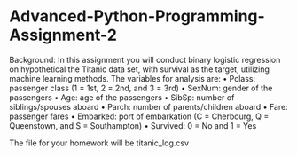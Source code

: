 # Advanced-Python-Programming-Assignment-2
Background: In this assignment you will conduct binary logistic regression on hypothetical the Titanic data set, with survival as the target, utilizing machine learning methods. The variables for analysis are:
•	Pclass: passenger class (1 = 1st, 2 = 2nd, and 3 = 3rd)
•	SexNum: gender of the passengers
•	Age: age of the passengers
•	SibSp: number of siblings/spouses aboard
•	Parch: number of parents/children aboard
•	Fare: passenger fares
•	Embarked: port of embarkation (C = Cherbourg, Q = Queenstown, and S = Southampton)
•	Survived: 0 = No and 1 = Yes

The file for your homework will be titanic_log.csv
